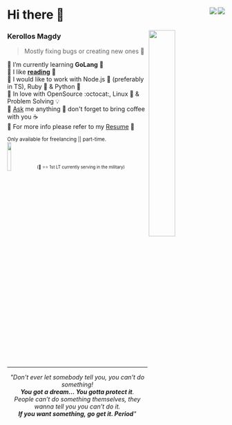 <h1 align="left">Hi there 👋
<a href="https://commits.top/egypt">
  <img align="right" src="https://en2bnd5v3totrva.m.pipedream.net"/>
</a>
<a href="https://kounter.tk">
  <img align="right" src="https://t.ly/KYNT" />
</a>
</h1>

<img align="right" src="https://user-images.githubusercontent.com/36763164/155938198-731c072d-9864-47ae-b451-9dc55ea72a87.gif" width="35%" />

### Kerollos Magdy
> Mostly fixing bugs or creating new ones 🐞

🔹 I’m currently learning **GoLang** 💙  
🔸 I like [**reading**](//goodreads.com/kerolloz) 📘  
🔹 I would like to work with Node.js 💚 (preferably in TS), Ruby 💎 & Python 🐍  
🔸 In love with OpenSource :octocat:, Linux 🐧 & Problem Solving 💡  
🔹 [Ask](https://github.com/kerolloz/kerolloz/discussions/new?category=q-a) me anything 💭 don't forget to bring coffee with you ☕  
🔸 For more info please refer to my [Resume](https://bit.ly/kerollos-resume)  📑 

<sup>Only available for freelancing || part-time.  
<a href="https://kerolloz.github.io/end-of-service"><img src="https://end-of-service.deta.dev" width="13%" /></a> <sup>(👮 ⭐⭐ 1st LT currently serving in the military)</sup><hr />
<div align="center">
  <i>"Don't ever let somebody tell you, you can't do something! <br><b>You got a dream… You gotta protect it</b>.<br> People can’t do something themselves, they wanna tell you you can’t do it. <br><b>If you want something, go get it. Period</b>"</i>
</div>

